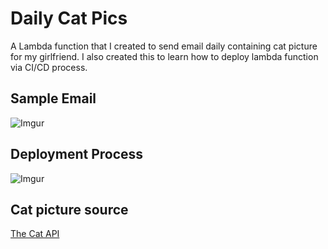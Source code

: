 # Daily Cat Pics

A Lambda function that I created to send email daily containing cat picture for my girlfriend. I also created this to learn how to deploy lambda function via CI/CD process.

## Sample Email

![Imgur](https://i.imgur.com/qj9OtGn.png)

## Deployment Process
![Imgur](https://i.imgur.com/jRx1dA1.png)

## Cat picture source
[The Cat API](https://thecatapi.com/)

